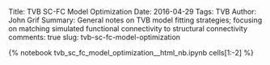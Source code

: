 Title: TVB SC-FC Model Optimization
Date: 2016-04-29
Tags: TVB
Author: John Grif
Summary: General notes on TVB model fitting strategies; focusing on matching simulated functional connectivity to structural connectivity
comments: true
slug: tvb-sc-fc-model-optimization

{% notebook tvb_sc_fc_model_optimization__html_nb.ipynb cells[1:-2] %}
